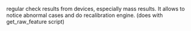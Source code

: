 regular check results from devices, especially mass results. It allows to notice abnormal cases and do recalibration engine. (does with get_raw_feature script)